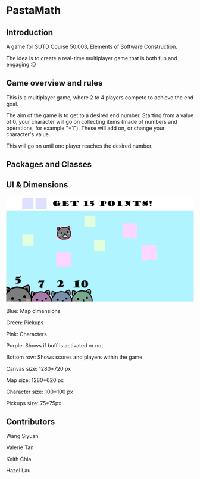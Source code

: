 # PastaMath

## Introduction 
A game for SUTD Course 50.003, Elements of Software Construction. 

The idea is to create a real-time multiplayer game that is both fun and engaging :D 

## Game overview and rules 
This is a multiplayer game, where 2 to 4 players compete to achieve the end goal. 

The aim of the game is to get to a desired end number. Starting from a value of 0, your character will go on collecting items (made of numbers and operations, for example "+1"). These will add on, or change your character's value. 

This will go on until one player reaches the desired number. 

## Packages and Classes 

## UI & Dimensions

![Image of App Icon](https://github.com/Sven-Siyuan-Wang/PastaMath/blob/master/android/assets/data/exampleUI.png)

Blue: Map dimensions 

Green: Pickups 

Pink: Characters 

Purple: Shows if buff is activated or not 

Bottom row: Shows scores and players within the game 

Canvas size: 1280*720 px 

Map size: 1280*620 px 

Character size: 100*100 px 

Pickups size: 75*75px 

## Contributors 
Wang Siyuan 

Valerie Tan 

Keith Chia 

Hazel Lau 
